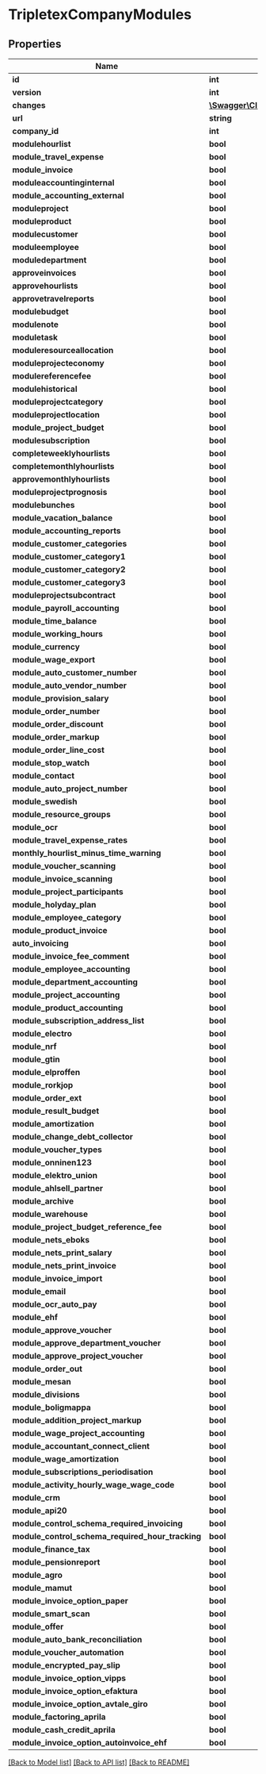 # TripletexCompanyModules

## Properties
Name | Type | Description | Notes
------------ | ------------- | ------------- | -------------
**id** | **int** |  | [optional] 
**version** | **int** |  | [optional] 
**changes** | [**\Swagger\Client\Model\Change[]**](Change.md) |  | [optional] 
**url** | **string** |  | [optional] 
**company_id** | **int** |  | [optional] 
**modulehourlist** | **bool** |  | [optional] 
**module_travel_expense** | **bool** |  | [optional] 
**module_invoice** | **bool** |  | [optional] 
**moduleaccountinginternal** | **bool** |  | [optional] 
**module_accounting_external** | **bool** |  | [optional] 
**moduleproject** | **bool** |  | [optional] 
**moduleproduct** | **bool** |  | [optional] 
**modulecustomer** | **bool** |  | [optional] 
**moduleemployee** | **bool** |  | [optional] 
**moduledepartment** | **bool** |  | [optional] 
**approveinvoices** | **bool** |  | [optional] 
**approvehourlists** | **bool** |  | [optional] 
**approvetravelreports** | **bool** |  | [optional] 
**modulebudget** | **bool** |  | [optional] 
**modulenote** | **bool** |  | [optional] 
**moduletask** | **bool** |  | [optional] 
**moduleresourceallocation** | **bool** |  | [optional] 
**moduleprojecteconomy** | **bool** |  | [optional] 
**modulereferencefee** | **bool** |  | [optional] 
**modulehistorical** | **bool** |  | [optional] 
**moduleprojectcategory** | **bool** |  | [optional] 
**moduleprojectlocation** | **bool** |  | [optional] 
**module_project_budget** | **bool** |  | [optional] 
**modulesubscription** | **bool** |  | [optional] 
**completeweeklyhourlists** | **bool** |  | [optional] 
**completemonthlyhourlists** | **bool** |  | [optional] 
**approvemonthlyhourlists** | **bool** |  | [optional] 
**moduleprojectprognosis** | **bool** |  | [optional] 
**modulebunches** | **bool** |  | [optional] 
**module_vacation_balance** | **bool** |  | [optional] 
**module_accounting_reports** | **bool** |  | [optional] 
**module_customer_categories** | **bool** |  | [optional] 
**module_customer_category1** | **bool** |  | [optional] 
**module_customer_category2** | **bool** |  | [optional] 
**module_customer_category3** | **bool** |  | [optional] 
**moduleprojectsubcontract** | **bool** |  | [optional] 
**module_payroll_accounting** | **bool** |  | [optional] 
**module_time_balance** | **bool** |  | [optional] 
**module_working_hours** | **bool** |  | [optional] 
**module_currency** | **bool** |  | [optional] 
**module_wage_export** | **bool** |  | [optional] 
**module_auto_customer_number** | **bool** |  | [optional] 
**module_auto_vendor_number** | **bool** |  | [optional] 
**module_provision_salary** | **bool** |  | [optional] 
**module_order_number** | **bool** |  | [optional] 
**module_order_discount** | **bool** |  | [optional] 
**module_order_markup** | **bool** |  | [optional] 
**module_order_line_cost** | **bool** |  | [optional] 
**module_stop_watch** | **bool** |  | [optional] 
**module_contact** | **bool** |  | [optional] 
**module_auto_project_number** | **bool** |  | [optional] 
**module_swedish** | **bool** |  | [optional] 
**module_resource_groups** | **bool** |  | [optional] 
**module_ocr** | **bool** |  | [optional] 
**module_travel_expense_rates** | **bool** |  | [optional] 
**monthly_hourlist_minus_time_warning** | **bool** |  | [optional] 
**module_voucher_scanning** | **bool** |  | [optional] 
**module_invoice_scanning** | **bool** |  | [optional] 
**module_project_participants** | **bool** |  | [optional] 
**module_holyday_plan** | **bool** |  | [optional] 
**module_employee_category** | **bool** |  | [optional] 
**module_product_invoice** | **bool** |  | [optional] 
**auto_invoicing** | **bool** |  | [optional] 
**module_invoice_fee_comment** | **bool** |  | [optional] 
**module_employee_accounting** | **bool** |  | [optional] 
**module_department_accounting** | **bool** |  | [optional] 
**module_project_accounting** | **bool** |  | [optional] 
**module_product_accounting** | **bool** |  | [optional] 
**module_subscription_address_list** | **bool** |  | [optional] 
**module_electro** | **bool** |  | [optional] 
**module_nrf** | **bool** |  | [optional] 
**module_gtin** | **bool** |  | [optional] 
**module_elproffen** | **bool** |  | [optional] 
**module_rorkjop** | **bool** |  | [optional] 
**module_order_ext** | **bool** |  | [optional] 
**module_result_budget** | **bool** |  | [optional] 
**module_amortization** | **bool** |  | [optional] 
**module_change_debt_collector** | **bool** |  | [optional] 
**module_voucher_types** | **bool** |  | [optional] 
**module_onninen123** | **bool** |  | [optional] 
**module_elektro_union** | **bool** |  | [optional] 
**module_ahlsell_partner** | **bool** |  | [optional] 
**module_archive** | **bool** |  | [optional] 
**module_warehouse** | **bool** |  | [optional] 
**module_project_budget_reference_fee** | **bool** |  | [optional] 
**module_nets_eboks** | **bool** |  | [optional] 
**module_nets_print_salary** | **bool** |  | [optional] 
**module_nets_print_invoice** | **bool** |  | [optional] 
**module_invoice_import** | **bool** |  | [optional] 
**module_email** | **bool** |  | [optional] 
**module_ocr_auto_pay** | **bool** |  | [optional] 
**module_ehf** | **bool** |  | [optional] 
**module_approve_voucher** | **bool** |  | [optional] 
**module_approve_department_voucher** | **bool** |  | [optional] 
**module_approve_project_voucher** | **bool** |  | [optional] 
**module_order_out** | **bool** |  | [optional] 
**module_mesan** | **bool** |  | [optional] 
**module_divisions** | **bool** |  | [optional] 
**module_boligmappa** | **bool** |  | [optional] 
**module_addition_project_markup** | **bool** |  | [optional] 
**module_wage_project_accounting** | **bool** |  | [optional] 
**module_accountant_connect_client** | **bool** |  | [optional] 
**module_wage_amortization** | **bool** |  | [optional] 
**module_subscriptions_periodisation** | **bool** |  | [optional] 
**module_activity_hourly_wage_wage_code** | **bool** |  | [optional] 
**module_crm** | **bool** |  | [optional] 
**module_api20** | **bool** |  | [optional] 
**module_control_schema_required_invoicing** | **bool** |  | [optional] 
**module_control_schema_required_hour_tracking** | **bool** |  | [optional] 
**module_finance_tax** | **bool** |  | [optional] 
**module_pensionreport** | **bool** |  | [optional] 
**module_agro** | **bool** |  | [optional] 
**module_mamut** | **bool** |  | [optional] 
**module_invoice_option_paper** | **bool** |  | [optional] 
**module_smart_scan** | **bool** |  | [optional] 
**module_offer** | **bool** |  | [optional] 
**module_auto_bank_reconciliation** | **bool** |  | [optional] 
**module_voucher_automation** | **bool** |  | [optional] 
**module_encrypted_pay_slip** | **bool** |  | [optional] 
**module_invoice_option_vipps** | **bool** |  | [optional] 
**module_invoice_option_efaktura** | **bool** |  | [optional] 
**module_invoice_option_avtale_giro** | **bool** |  | [optional] 
**module_factoring_aprila** | **bool** |  | [optional] 
**module_cash_credit_aprila** | **bool** |  | [optional] 
**module_invoice_option_autoinvoice_ehf** | **bool** |  | [optional] 

[[Back to Model list]](../../README.md#documentation-for-models) [[Back to API list]](../../README.md#documentation-for-api-endpoints) [[Back to README]](../../README.md)

